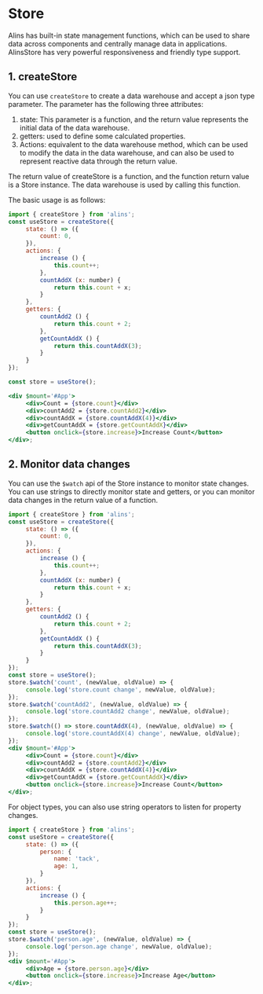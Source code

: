 <!--
  * @Author: chenzhongsheng
  * @Date: 2023-09-17 16:33:22
  * @Description: Coding something
-->
# Store

Alins has built-in state management functions, which can be used to share data across components and centrally manage data in applications. AlinsStore has very powerful responsiveness and friendly type support.

## 1. createStore

You can use `createStore` to create a data warehouse and accept a json type parameter. The parameter has the following three attributes:

1. state: This parameter is a function, and the return value represents the initial data of the data warehouse.
2. getters: used to define some calculated properties.
3. Actions: equivalent to the data warehouse method, which can be used to modify the data in the data warehouse, and can also be used to represent reactive data through the return value.

The return value of createStore is a function, and the function return value is a Store instance. The data warehouse is used by calling this function.

The basic usage is as follows:

<CodeBox/>

```jsx
import { createStore } from 'alins';
const useStore = createStore({
     state: () => ({
         count: 0,
     }),
     actions: {
         increase () {
             this.count++;
         },
         countAddX (x: number) {
             return this.count + x;
         }
     },
     getters: {
         countAdd2 () {
             return this.count + 2;
         },
         getCountAddX () {
             return this.countAddX(3);
         }
     }
});

const store = useStore();

<div $mount='#App'>
     <div>Count = {store.count}</div>
     <div>countAdd2 = {store.countAdd2}</div>
     <div>countAddX = {store.countAddX(4)}</div>
     <div>getCountAddX = {store.getCountAddX}</div>
     <button onclick={store.increase}>Increase Count</button>
</div>;
```

## 2. Monitor data changes

You can use the `$watch` api of the Store instance to monitor state changes. You can use strings to directly monitor state and getters, or you can monitor data changes in the return value of a function.

<CodeBox/>

```jsx
import { createStore } from 'alins';
const useStore = createStore({
     state: () => ({
         count: 0,
     }),
     actions: {
         increase () {
             this.count++;
         },
         countAddX (x: number) {
             return this.count + x;
         }
     },
     getters: {
         countAdd2 () {
             return this.count + 2;
         },
         getCountAddX () {
             return this.countAddX(3);
         }
     }
});
const store = useStore();
store.$watch('count', (newValue, oldValue) => {
     console.log('store.count change', newValue, oldValue);
});
store.$watch('countAdd2', (newValue, oldValue) => {
     console.log('store.countAdd2 change', newValue, oldValue);
});
store.$watch(() => store.countAddX(4), (newValue, oldValue) => {
     console.log('store.countAddX(4) change', newValue, oldValue);
});
<div $mount='#App'>
     <div>Count = {store.count}</div>
     <div>countAdd2 = {store.countAdd2}</div>
     <div>countAddX = {store.countAddX(4)}</div>
     <div>getCountAddX = {store.getCountAddX}</div>
     <button onclick={store.increase}>Increase Count</button>
</div>;
```

For object types, you can also use string operators to listen for property changes.

<CodeBox/>

```jsx
import { createStore } from 'alins';
const useStore = createStore({
     state: () => ({
         person: {
             name: 'tack',
             age: 1,
         }
     }),
     actions: {
         increase () {
             this.person.age++;
         }
     }
});
const store = useStore();
store.$watch('person.age', (newValue, oldValue) => {
     console.log('person.age change', newValue, oldValue);
});
<div $mount='#App'>
     <div>Age = {store.person.age}</div>
     <button onclick={store.increase}>Increase Age</button>
</div>;
```
